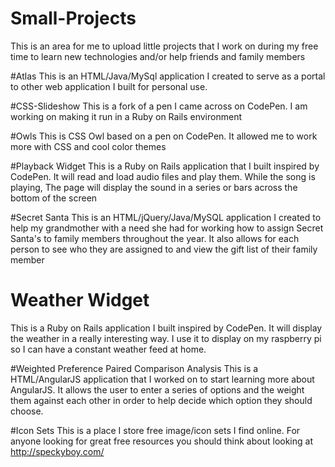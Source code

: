 # Small-Projects
This is an area for me to upload little projects that I work on during my free time to learn new technologies and/or help friends and family members

#Atlas
This is an HTML/Java/MySql application I created to serve as a portal to other web application I built for personal use.

#CSS-Slideshow 
This is a fork of a pen I came across on CodePen. I am working on making it run in a Ruby on Rails environment

#Owls
This is CSS Owl based on a pen on CodePen. It allowed me to work more with CSS and cool color themes

#Playback Widget
This is a Ruby on Rails application that I built inspired by CodePen. It will read and load audio files and play them. While the
song is playing, The page will display the sound in a series or bars across the bottom of the screen

#Secret Santa
This is an HTML/jQuery/Java/MySQL application I created to help my grandmother with a need she had for working how to assign Secret Santa's
to family members throughout the year. It also allows for each person to see who they are assigned to and view the gift list of their family member

# Weather Widget
This is a Ruby on Rails application I built inspired by CodePen. It will display the weather in a really interesting way. I use it to display
on my raspberry pi so I can have a constant weather feed at home.

#Weighted Preference Paired Comparison Analysis
This is a HTML/AngularJS application that I worked on to start learning more about AngularJS. It allows the user to enter a series of options
and the weight them against each other in order to help decide which option they should choose.

#Icon Sets
This is a place I store free image/icon sets I find online. For anyone looking for great free resources you should think about looking at http://speckyboy.com/